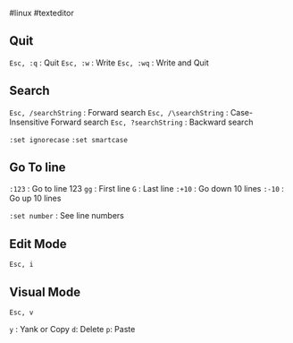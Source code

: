 #linux #texteditor

## Quit
`Esc, :q` : Quit
`Esc, :w` : Write
`Esc, :wq` : Write and Quit

## Search
`Esc, /searchString` : Forward search
`Esc, /\searchString` : Case-Insensitive Forward search
`Esc, ?searchString` : Backward search

`:set ignorecase`
`:set smartcase`

## Go To line
`:123` : Go to line 123
`gg`  : First line
`G` :  Last line
`:+10` : Go down 10 lines
`:-10` : Go up 10 lines

`:set number` : See line numbers
## Edit Mode
`Esc, i`
## Visual Mode
`Esc, v`

`y` : Yank or Copy
`d`: Delete
`p`: Paste